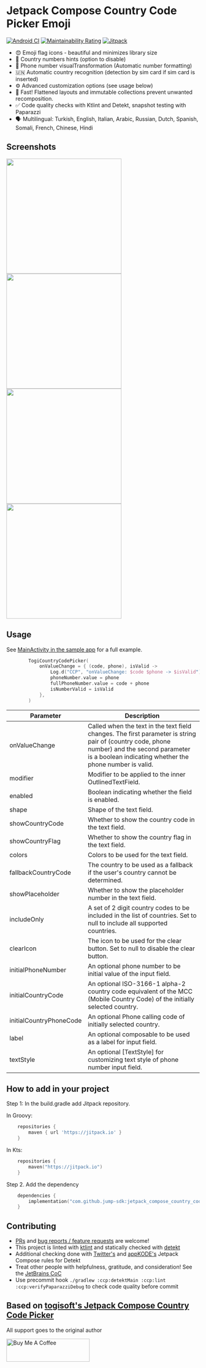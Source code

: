 # Jetpack Compose Country Code Picker Emoji

[![Android CI](https://github.com/jump-sdk/jetpack_compose_country_code_picker_emoji/actions/workflows/android.yml/badge.svg)](https://github.com/jump-sdk/jetpack_compose_country_code_picker_emoji/actions/workflows/android.yml)
[![Maintainability Rating](https://sonarcloud.io/api/project_badges/measure?project=jump-sdk_jetpack_compose_country_code_picker_emoji&metric=sqale_rating)](https://sonarcloud.io/summary/new_code?id=jump-sdk_jetpack_compose_country_code_picker_emoji)
[![Jitpack](https://jitpack.io/v/jump-sdk/jetpack_compose_country_code_picker_emoji.svg)](https://jitpack.io/#jump-sdk/jetpack_compose_country_code_picker_emoji)

* 😍 Emoji flag icons - beautiful and minimizes library size
* 🤔 Country numbers hints (option to disable)
* 🔢 Phone number visualTransformation (Automatic number formatting)
* 🇺🇳 Automatic country recognition (detection by sim card if sim card is inserted)
* ⚙️ Advanced customization options (see usage below)
* 🏁 Fast! Flattened layouts and immutable collections prevent unwanted recomposition.
* ✅ Code quality checks with Ktlint and Detekt, snapshot testing with Paparazzi
* 🗣 Multilingual: Turkish, English, Italian, Arabic, Russian, Dutch, Spanish, Somali, French, Chinese, Hindi

## Screenshots

<div class="row">
  <img src="screenshots/1.png" width="300"> 
  <img src="screenshots/2.png" width="300"> 
  <img src="screenshots/3.png" width="300"> 
  <img src="screenshots/4.png" width="300"> 
 </div>



## Usage


See [MainActivity in the sample app](https://github.com/jump-sdk/jetpack_compose_country_code_picker_emoji/blob/master/app/src/main/java/com/togitech/togii/MainActivity.kt) for a full example.

```kotlin 
        TogiCountryCodePicker(
            onValueChange = { (code, phone), isValid ->
                Log.d("CCP", "onValueChange: $code $phone -> $isValid")
                phoneNumber.value = phone
                fullPhoneNumber.value = code + phone
                isNumberValid = isValid
            },
        )
```


| Parameter                | Description                                                                                                                                                                                            |
|--------------------------|--------------------------------------------------------------------------------------------------------------------------------------------------------------------------------------------------------|
| onValueChange            | Called when the text in the text field changes. The first parameter is string pair of (country code, phone number) and the second parameter is a boolean indicating whether the phone number is valid. |
| modifier                 | Modifier to be applied to the inner OutlinedTextField.                                                                                                                                                 |
| enabled                  | Boolean indicating whether the field is enabled.                                                                                                                                                       |
| shape                    | Shape of the text field.                                                                                                                                                                               |
| showCountryCode          | Whether to show the country code in the text field.                                                                                                                                                    |
| showCountryFlag          | Whether to show the country flag in the text field.                                                                                                                                                    |
| colors                   | Colors to be used for the text field.                                                                                                                                                                  |
| fallbackCountryCode      | The country to be used as a fallback if the user's country cannot be determined.                                                                                                                       |
| showPlaceholder          | Whether to show the placeholder number in the text field.                                                                                                                                              |
| includeOnly              | A set of 2 digit country codes to be included in the list of countries. Set to null to include all supported countries.                                                                                |
| clearIcon                | The icon to be used for the clear button. Set to null to disable the clear button.                                                                                                                     |
| initialPhoneNumber       | An optional phone number to be initial value of the input field.                                                                                                                                       |
| initialCountryCode       | An optional ISO-3166-1 alpha-2 country code equivalent of the MCC (Mobile Country Code) of the initially selected country.                                                                             |
| initialCountryPhoneCode  | An optional Phone calling code of initially selected country.                                                                                                                                          |
| label                    | An optional composable to be used as a label for input field.                                                                                                                                          |                  
| textStyle                | An optional [TextStyle] for customizing text style of phone number input field.                                                                                                                        |



## How to add in your project

Step 1: In the build.gradle add Jitpack repository.

In Groovy:

```groovy
    repositories {
        maven { url 'https://jitpack.io' }
    }

```

In Kts:

```kotlin
    repositories {
        maven("https://jitpack.io")
    }

```

Step 2. Add the dependency

```kotlin 
	dependencies {
	    implementation("com.github.jump-sdk:jetpack_compose_country_code_picker_emoji:2.0.8")
	}  
```

## Contributing

* [PRs](https://github.com/jump-sdk/jetpack_compose_country_code_picker_emoji/pulls) and [bug reports / feature requests](https://github.com/jump-sdk/jetpack_compose_country_code_picker_emoji/issues) are welcome!
* This project is linted with [ktlint](https://github.com/pinterest/ktlint) and statically checked with [detekt](https://github.com/detekt/detekt)
* Additional checking done with [Twitter's](https://twitter.github.io/compose-rules/detekt/) and [appKODE's](https://github.com/appKODE/detekt-rules-compose) Jetpack Compose rules for Detekt
* Treat other people with helpfulness, gratitude, and consideration! See the [JetBrains CoC](https://confluence.jetbrains.com/display/ALL/JetBrains+Open+Source+and+Community+Code+of+Conduct)
* Use precommit hook `./gradlew :ccp:detektMain :ccp:lint :ccp:verifyPaparazziDebug` to check code quality before commit


## Based on [togisoft's Jetpack Compose Country Code Picker](https://github.com/togisoft/jetpack_compose_country_code_picker)

All support goes to the original author

<a href="https://www.buymeacoffee.com/togitech" target="_blank"><img src="https://cdn.buymeacoffee.com/buttons/v2/default-yellow.png" alt="Buy Me A Coffee" style="height: 60px !important;width: 217px !important;" ></a>
